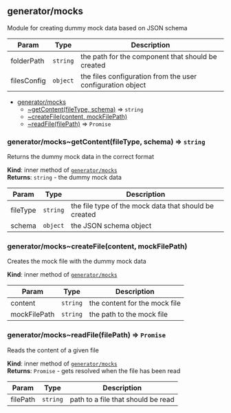 <a name="module_generator/mocks"></a>

## generator/mocks
Module for creating dummy mock data based on JSON schema


| Param | Type | Description |
| --- | --- | --- |
| folderPath | <code>string</code> | the path for the component that should be created |
| filesConfig | <code>object</code> | the files configuration from the user configuration object |


* [generator/mocks](#module_generator/mocks)
    * [~getContent(fileType, schema)](#module_generator/mocks..getContent) ⇒ <code>string</code>
    * [~createFile(content, mockFilePath)](#module_generator/mocks..createFile)
    * [~readFile(filePath)](#module_generator/mocks..readFile) ⇒ <code>Promise</code>

<a name="module_generator/mocks..getContent"></a>

### generator/mocks~getContent(fileType, schema) ⇒ <code>string</code>
Returns the dummy mock data in the correct format

**Kind**: inner method of [<code>generator/mocks</code>](#module_generator/mocks)  
**Returns**: <code>string</code> - the dummy mock data  

| Param | Type | Description |
| --- | --- | --- |
| fileType | <code>string</code> | the file type of the mock data that should be created |
| schema | <code>object</code> | the JSON schema object |

<a name="module_generator/mocks..createFile"></a>

### generator/mocks~createFile(content, mockFilePath)
Creates the mock file with the dummy mock data

**Kind**: inner method of [<code>generator/mocks</code>](#module_generator/mocks)  

| Param | Type | Description |
| --- | --- | --- |
| content | <code>string</code> | the content for the mock file |
| mockFilePath | <code>string</code> | the path to the mock file |

<a name="module_generator/mocks..readFile"></a>

### generator/mocks~readFile(filePath) ⇒ <code>Promise</code>
Reads the content of a given file

**Kind**: inner method of [<code>generator/mocks</code>](#module_generator/mocks)  
**Returns**: <code>Promise</code> - gets resolved when the file has been read  

| Param | Type | Description |
| --- | --- | --- |
| filePath | <code>string</code> | path to a file that should be read |

